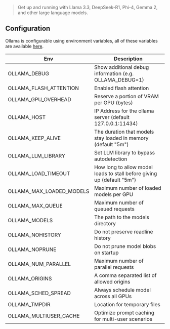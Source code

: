 > Get up and running with Llama 3.3, DeepSeek-R1, Phi-4, Gemma 2, and other large language models.

## Configuration

Ollama is configurable using environment variables, all of these variables are available [here](https://github.com/ollama/ollama/blob/main/envconfig/config.go).

| Env                      | Description                                                            |
| ------------------------ | ---------------------------------------------------------------------- |
| OLLAMA_DEBUG             | Show additional debug information (e.g. OLLAMA_DEBUG=1)                |
| OLLAMA_FLASH_ATTENTION   | Enabled flash attention                                                |
| OLLAMA_GPU_OVERHEAD      | Reserve a portion of VRAM per GPU (bytes)                              |
| OLLAMA_HOST              | IP Address for the ollama server (default 127.0.0.1:11434)             |
| OLLAMA_KEEP_ALIVE        | The duration that models stay loaded in memory (default "5m")          |
| OLLAMA_LLM_LIBRARY       | Set LLM library to bypass autodetection                                |
| OLLAMA_LOAD_TIMEOUT      | How long to allow model loads to stall before giving up (default "5m") |
| OLLAMA_MAX_LOADED_MODELS | Maximum number of loaded models per GPU                                |
| OLLAMA_MAX_QUEUE         | Maximum number of queued requests                                      |
| OLLAMA_MODELS            | The path to the models directory                                       |
| OLLAMA_NOHISTORY         | Do not preserve readline history                                       |
| OLLAMA_NOPRUNE           | Do not prune model blobs on startup                                    |
| OLLAMA_NUM_PARALLEL      | Maximum number of parallel requests                                    |
| OLLAMA_ORIGINS           | A comma separated list of allowed origins                              |
| OLLAMA_SCHED_SPREAD      | Always schedule model across all GPUs                                  |
| OLLAMA_TMPDIR            | Location for temporary files                                           |
| OLLAMA_MULTIUSER_CACHE   | Optimize prompt caching for multi-user scenarios                       |
